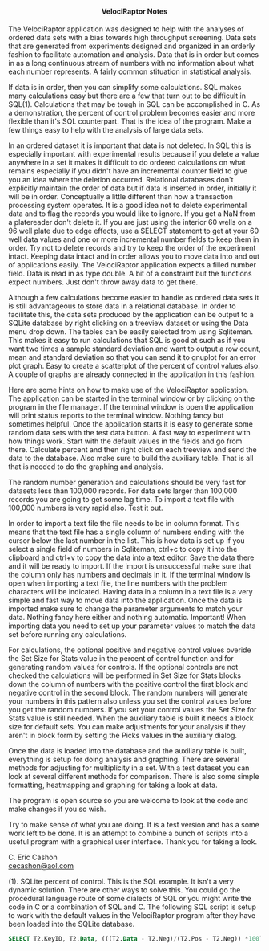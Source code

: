 <h4 align="center">VelociRaptor Notes</h4> 

The VelociRaptor application was designed to help with the analyses of ordered data sets with a bias towards high throughput screening. Data sets that are generated from experiments designed and organized in an orderly fashion to facilitate automation and analysis. Data that is in order but comes in as a long continuous stream of numbers with no information about what each number represents. A fairly common stituation in statistical analysis.

If data is in order, then you can simplify some calculations. SQL makes many calculations easy but there are a few that turn out to be difficult in SQL(1). Calculations that may be tough in SQL can be accomplished in C. As a demonstration, the percent of control problem becomes easier and more flexible than it's SQL counterpart. That is the idea of the program. Make a few things easy to help with the analysis of large data sets.

In an ordered dataset it is important that data is not deleted. In SQL this is especially important with experimental results because if you delete a value anywhere in a set it makes it difficult to do ordered calculations on what remains especially if you didn't have an incremental counter field to give you an idea where the deletion occurred. Relational databases don't explicitly maintain the order of data but if data is inserted in order, initially it will be in order. Conceptually a little different than how a transaction processing system operates. It is a good idea not to delete experimental data and to flag the records you would like to ignore. If you get a NaN from a platereader don't delete it. If you are just using the interior 60 wells on a 96 well plate due to edge effects, use a SELECT statement to get at your 60 well data values and one or more incremental number fields to keep them in order. Try not to delete records and try to keep the order of the experiment intact. Keeping data intact and in order allows you to move data into and out of applications easily. The VelociRaptor application expects a filled number field. Data is read in as type double. A bit of a constraint but the functions expect numbers. Just don't throw away data to get there. 

Although a few calculations become easier to handle as ordered data sets it is still advantageous to store data in a relational database. In order to facilitate this, the data sets produced by the application can be output to a SQLite database by right clicking on a treeview dataset or using the Data menu drop down. The tables can be easily selected from using Sqliteman. This makes it easy to run calculations that SQL is good at such as if you want two times a sample standard deviation and want to output a row count, mean and standard deviation so that you can send it to gnuplot for an error plot graph. Easy to create a scatterplot of the percent of control values also. A couple of graphs are already connected in the application in this fashion.

Here are some hints on how to make use of the VelociRaptor application. The application can be started in the terminal window or by clicking on the program in the file manager. If the terminal window is open the application will print status reports to the terminal window. Nothing fancy but sometimes helpful. Once the application starts it is easy to generate some random data sets with the test data button. A fast way to experiment with how things work. Start with the default values in the fields and go from there. Calculate percent and then right click on each treeview and send the data to the database. Also make sure to build the auxiliary table. That is all that is needed to do the graphing and analysis.

The random number generation and calculations should be very fast for datasets less than 100,000 records. For data sets larger than 100,000 records you are going to get some lag time. To import a text file with 100,000 numbers is very rapid also. Test it out.
 
In order to import a text file the file needs to be in column format. This means that the text file has a single column of numbers ending with the cursor below the last number in the list. This is how data is set up if you select a single field of numbers in Sqliteman, ctrl+c to copy it into the clipboard and ctrl+v to copy the data into a text editor. Save the data there and it will be ready to import. If the import is unsuccessful make sure that the column only has numbers and decimals in it. If the terminal window is open when importing a text file, the line numbers with the problem characters will be indicated. Having data in a column in a text file is a very simple and fast way to move data into the application. Once the data is imported make sure to change the parameter arguments to match your data. Nothing fancy here either and nothing automatic. Important! When importing data you need to set up your parameter values to match the data set before running any calculations. 

For calculations, the optional positive and negative control values overide the Set Size for Stats value in the percent of control function and for generating random values for controls. If the optional controls are not checked the calculations will be performed in Set Size for Stats blocks down the column of numbers with the positive control the first block and negative control in the second block. The random numbers will generate your numbers in this pattern also unless you set the control values before you get the random numbers. If you set your control values the Set Size for Stats value is still needed. When the auxiliary table is built it needs a block size for default sets. You can make adjustments for your analysis if they aren't in block form by setting the Picks values in the auxiliary dialog. 

Once the data is loaded into the database and the auxiliary table is built, everything is setup for doing analysis and graphing. There are several methods for adjusting for multiplicity in a set. With a test dataset you can look at several different methods for comparison. There is also some simple formatting, heatmapping and graphing for taking a look at data. 

The program is open source so you are welcome to look at the code and make changes if you so wish.

Try to make sense of what you are doing. It is a test version and has a some work left to be done. It is an attempt to combine a bunch of scripts into a useful program with a graphical user interface. Thank you for taking a look.

C. Eric Cashon    
cecashon@aol.com

(1). SQLite percent of control. This is the SQL example. It isn't a very dynamic solution. There are other ways to solve this. You could go the procedural language route of some dialects of SQL or you might write the code in C or a combination of SQL and C. The following SQL script is setup to work with the default values in the VelociRaptor program after they have been loaded into the SQLite database.

```sql
SELECT T2.KeyID, T2.Data, (((T2.Data - T2.Neg)/(T2.Pos - T2.Neg)) *100) AS POC FROM (SELECT T1.KeyID, T1.Data,<br>  (SELECT CASE WHEN T1.KeyID % 96 <> 0 THEN (SELECT (SUM(T3.Data)/ 4) FROM Data T3 WHERE T3.KeyID >= (T1.KeyID /<br> 96) * 96 + 1 AND T3.KeyID <= (T1.KeyID / 96) * 96 + 4) ELSE (SELECT (SUM(T4.Data)/ 4) FROM Data T4 WHERE<br> T4.KeyID >= ((T1.KeyID - 1) / 96) * 96 + 1 AND T4.KeyID <= ((T1.KeyID - 1) / 96) * 96 + 4) END) AS Pos, (SELECT<br> CASE WHEN T1.KeyID % 96 <> 0 THEN (SELECT (SUM(T5.Data) / 4) FROM Data T5 WHERE T5.KeyID >= (T1.KeyID / 96) * 96<br> + 5 AND T5.KeyID <= (T1.KeyID / 96) * 96 + 8) ELSE (SELECT (SUM(T6.Data) / 4) FROM Data T6 WHERE T6.KeyID >=<br> ((T1.KeyID - 1) / 96) * 96 + 5 AND T6.KeyID <= ((T1.KeyID - 1) / 96) * 96 + 8) END) AS Neg FROM Data T1) AS T2;<br>
```




